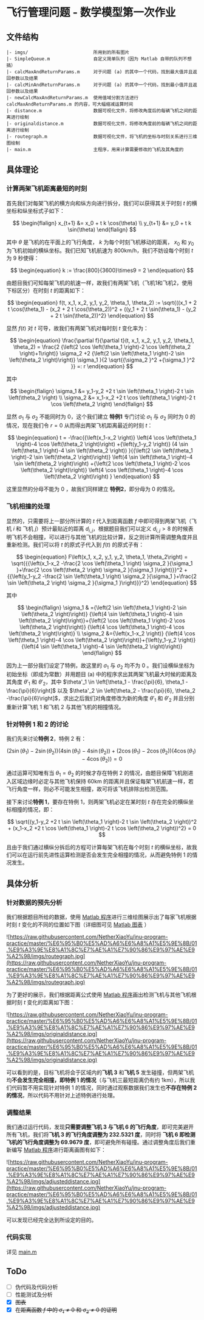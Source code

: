 # 飞行管理问题 - 数学模型第一次作业

## 文件结构

```
|- imgs/                        所用到的所有图片
|- SimpleQueue.m                自定义简单队列（因为 Matlab 自带的队列不想搞）
|- calcMaxAndReturnParams.m     对于问题 (a) 的其中一个代码，找到最大值并且返回参数以及结果
|- calcMinAndReturnParams.m     对于问题 (a) 的其中一个代码，找到最小值并且返回参数以及结果
|- newCalcMaxAndReturnParams.m  使用值域分割方法进行 calcMaxAndReturnParams.m 的内容，可大幅缩减运算时间
|- distance.m                   数据可视化文件，将修改角度后的每辆飞机之间的距离进行绘制
|- originaldistance.m           数据可视化文件，将修改角度前的每辆飞机之间的距离进行绘制
|- routegraph.m                 数据可视化文件，将飞机的坐标与时刻关系进行三维图绘制
|- main.m                       主程序，用来计算需要修改的飞机及其角度的
```

## 具体理论

### 计算两架飞机距离最短的时刻

首先我们对每架飞机的横方向和纵方向进行拆分，我们可以获得其关于时刻 $t$ 的横坐标和纵坐标式子如下：

$$
\begin{flalign}
x_{t+1} &= x_0 + t k \cos(\theta) \\
y_{t+1} &= y_0 + t k \sin(\theta)
\end{flalign}
$$

其中 $\theta$ 是飞机的在平面上的飞行角度， $k$ 为每个时刻飞机移动的距离， $x_0$ 和 $y_0$ 为飞机初始的横纵坐标。我们已知飞机航速为 800km/h，我们不妨设每个时刻 $t$ 为 9 秒使得：

$$
\begin{equation}
k := \frac{800}{3600}\times9 = 2
\end{equation}
$$

由题目我们可知每架飞机的航速一样，故我们有两架飞机（飞机1和飞机2，使用下标区分）在时刻 $t$ 的距离如下：

$$
\begin{equation}
f(t, x_1, x_2, y_1, y_2, \theta_1, \theta_2) := \sqrt{((x_1 + 2 t \cos(\theta_1) - (x_2 + 2 t  \cos(\theta_2))^2 + ((y_1 + 2 t  \sin(\theta_1) - (y_2 + 2 t \sin(\theta_2))^2}
\end{equation}
$$

显然 $f(t)$ 对 $t$ 可导，故我们有两架飞机对每时刻 $t$ 变化率为：

$$
\begin{equation}
\frac{\partial f}{\partial t}(t, x_1, x_2, y_1, y_2, \theta_1, \theta_2) = \frac{2 {\left(2 \cos \left(\theta_1 \right)-2 \cos \left(\theta_2 \right)+1\right)} \sigma_2 +2 {\left(2 \sin \left(\theta_1 \right)-2 \sin \left(\theta_2 \right)\right)} \sigma_1 }{2 \sqrt{{\sigma_2 }^2 +{\sigma_1 }^2 }} =: r
\end{equation}
$$

其中

$$
\begin{flalign}
\sigma_1 &= y_1-y_2 +2 t \sin \left(\theta_1 \right)-2 t \sin \left(\theta_2 \right) \\
\sigma_2 &= x_1-x_2 +2 t \cos \left(\theta_1 \right)-2 t \cos \left(\theta_2 \right)
\end{flalign}
$$

显然 $\sigma_1$ 与 $\sigma_2$ 不能同时为 0，这个我们建立 **特例1** 专门讨论 $\sigma_1$ 与 $\sigma_2$ 同时为 0 的情况，现在我们令 $r = 0$ 从而得出两架飞机距离最近的时刻 $t$：

$$
\begin{equation}
t = -\frac{{\left(x_1-x_2 \right)} \left(4 \cos \left(\theta_1 \right)-4 \cos \left(\theta_2 \right)\right) +{\left(y_1-y_2 \right)} (4 \sin \left(\theta_1 \right)-4 \sin \left(\theta_2 \right)) }{{\left(2 \sin \left(\theta_1 \right)-2 \sin \left(\theta_2 \right)\right)} \left(4 \sin \left(\theta_1 \right)-4 \sin \left(\theta_2 \right)\right) +{\left(2 \cos \left(\theta_1 \right)-2 \cos \left(\theta_2 \right)\right)} \left(4 \cos \left(\theta_1 \right)-4 \cos \left(\theta_2 \right)\right) } 
\end{equation}
$$

这里显然的分母不能为 0 ，故我们同样建立 **特例2**，即分母为 0 的情况。

### 飞机相撞的处理

显然的，只需要将上一部分所计算的 $t$ 代入到距离函数 $f$ 中即可得到两架飞机（飞机 $i$ 和 飞机 $j$）预计最贴近的距离 $d_{i, j}$，根据题目我们可以定义 $d_{i, j} > 8$ 的时候表明飞机不会相撞，可以进行与其他飞机的比较计算，反之则计算所需调整角度并且重新检测。我们可以将 $t$ 的原式子代入到 $f(t)$ 的原式子有：

$$
\begin{equation}
F\left(x_1, x_2, y_1, y_2, \theta_1, \theta_2\right) = \sqrt{{{\left(x_1-x_2 -\frac{2 \cos \left(\theta_1 \right) \sigma_2 }{\sigma_1 }+\frac{2 \cos \left(\theta_2 \right) \sigma_2 }{\sigma_1 }\right)}}^2 +{{\left(y_1-y_2 -\frac{2 \sin \left(\theta_1 \right) \sigma_2 }{\sigma_1 }+\frac{2 \sin \left(\theta_2 \right) \sigma_2 }{\sigma_1 }\right)}}^2}
\end{equation}
$$

其中

$$
\begin{flalign}
\sigma_1 & ={\left(2 \sin \left(\theta_1 \right)-2 \sin \left(\theta_2 \right)\right)} {\left(4 \sin \left(\theta_1 \right)-4 \sin \left(\theta_2 \right)\right)}+{\left(2 \cos \left(\theta_1 \right)-2 \cos \left(\theta_2 \right)\right)} {\left(4 \cos \left(\theta_1 \right)-4 \cos \left(\theta_2 \right)\right)} \\ 
\sigma_2 &={\left(x_1-x_2 \right)} {\left(4 \cos \left(\theta_1 \right)-4 \cos \left(\theta_2 \right)\right)}+{\left(y_1-y_2 \right)} {\left(4 \sin \left(\theta_1 \right)-4 \sin \left(\theta_2 \right)\right)}
\end{flalign}
$$

因为上一部分我们设定了特例，故这里的 $\sigma_1$ 与 $\sigma_2$ 均不为 0 。我们设横纵坐标为初始坐标（即成为常数）并用题目 (a) 中的程序求出其两架飞机最大时候的距离及其角度 $\theta'_1$ 和 $\theta'_2$，其中 $\theta'_1 \in \left[\theta_1 - \frac{\pi}{6},  \theta_1 -\frac{\pi}{6}\right]$ 以及 $\theta'_2 \in \left[\theta_2 - \frac{\pi}{6},  \theta_2 -\frac{\pi}{6}\right]$，求出之后我们对角度修改为新的角度 $\theta'_1$ 和 $\theta'_2$ 并且分别重新计算飞机 1 和飞机 2 与其他飞机的相撞情况。

### 针对特例 1 和 2 的讨论

我们先来讨论**特例 2**，特例 2 有：

$$
{{\left(2 \sin \left(\theta_1 \right)-2 \sin \left(\theta_2 \right)\right)} \left(4 \sin \left(\theta_1 \right)-4 \sin \left(\theta_2 \right)\right) +{\left(2 \cos \left(\theta_1 \right)-2 \cos \left(\theta_2 \right)\right)} \left(4 \cos \left(\theta_1 \right)-4 \cos \left(\theta_2 \right)\right) } = 0
$$

通过运算可知唯有当 $\theta_1 = \theta_2$ 的时候才存在特例 2 的情况，由题目保障飞机刚进入区域边缘时必定与其他飞机保持 60km 的距离并且保证每架飞机航速一样，若飞行角度一样，则必不可能发生相撞，故可将该飞机排除出检测范围。

接下来讨论**特例 1**，要存在特例 1，则两架飞机必定在某时刻 $t$ 存在完全的横纵坐标相撞的情况，即：

$$
\sqrt{(y_1-y_2 +2 t \sin \left(\theta_1 \right)-2 t \sin \left(\theta_2 \right))^2 + (x_1-x_2 +2 t \cos \left(\theta_1 \right)-2 t \cos \left(\theta_2 \right))^2} = 0
$$

且由于我们通过横纵分拆后的方程可计算每架飞机在每个时刻 $t$ 的横纵坐标，故我们可以在运行前先进性运算检测是否会发生完全相撞的情况，从而避免特例 1 的情况发生。

## 具体分析

### 针对数据的预先分析

我们根据题目所给的数据，使用 [Matlab 程序](./routegraph.m)进行三维绘图展示出了每家飞机根据时刻 $t$ 变化的不同的位置如下图（详细图可见 [Matlab 图表](./imgs/routegraph.fig) ）

![https://raw.githubusercontent.com/NetherXiaoYu/jnu-program-practice/master/%E6%95%B0%E5%AD%A6%E6%A8%A1%E5%9E%8B/01.%E9%A3%9E%E8%A1%8C%E7%AE%A1%E7%90%86%E9%97%AE%E9%A2%98/imgs/routegraph.jpg](https://raw.githubusercontent.com/NetherXiaoYu/jnu-program-practice/master/%E6%95%B0%E5%AD%A6%E6%A8%A1%E5%9E%8B/01.%E9%A3%9E%E8%A1%8C%E7%AE%A1%E7%90%86%E9%97%AE%E9%A2%98/imgs/routegraph.jpg)

为了更好的展示，我们根据距离公式使用 [Matlab 程序](./originaldistance.m)画出检测飞机与其他飞机根据时刻 $t$ 变化的距离如下图：

![https://raw.githubusercontent.com/NetherXiaoYu/jnu-program-practice/master/%E6%95%B0%E5%AD%A6%E6%A8%A1%E5%9E%8B/01.%E9%A3%9E%E8%A1%8C%E7%AE%A1%E7%90%86%E9%97%AE%E9%A2%98/imgs/originaldistance.jpg](https://raw.githubusercontent.com/NetherXiaoYu/jnu-program-practice/master/%E6%95%B0%E5%AD%A6%E6%A8%A1%E5%9E%8B/01.%E9%A3%9E%E8%A1%8C%E7%AE%A1%E7%90%86%E9%97%AE%E9%A2%98/imgs/originaldistance.jpg)

可以看到的是，目标飞机将会于区域内的**飞机 3** 和**飞机 5** 发生碰撞，但两架飞机均**不会发生完全相撞，即特例 1 的情况**（与飞机三最短距离仍有约 1km），所以我们代码暂不用实现针对特例 1 的情况，同时通过观察数据我们发生也**不存在特例 2 的情况**，所以代码不用针对上述特例进行处理。

### 调整结果

我们通过运行代码，发现**只需要调整飞机 3 与飞机 6 的飞行角度**，即可完美避开所有飞机，我们将**飞机 3 的飞行角度调整为 232.5321 度**，同时将 **飞机 6 即检测飞机的飞行角度调整为 69.9679 度**，即可避免所有碰撞。通过调整角度后我们重新编写 [Matlab 程序](./distance.m)进行距离画图有如下：

![https://raw.githubusercontent.com/NetherXiaoYu/jnu-program-practice/master/%E6%95%B0%E5%AD%A6%E6%A8%A1%E5%9E%8B/01.%E9%A3%9E%E8%A1%8C%E7%AE%A1%E7%90%86%E9%97%AE%E9%A2%98/imgs/adjusteddistance.jpg](https://raw.githubusercontent.com/NetherXiaoYu/jnu-program-practice/master/%E6%95%B0%E5%AD%A6%E6%A8%A1%E5%9E%8B/01.%E9%A3%9E%E8%A1%8C%E7%AE%A1%E7%90%86%E9%97%AE%E9%A2%98/imgs/adjusteddistance.jpg)

可以发现已经完全达到所设定的目的。

### 代码实现

详见 [main.m](./main.m)

## ToDo

- [ ] 伪代码及代码分析
- [ ] 性能测试及分析
- [x] ~~图表~~
- [x] ~~在距离函数 $f$ 中的 $\sigma_1 \ne 0$ 和 $\sigma_2 \ne 0$ 的证明~~
